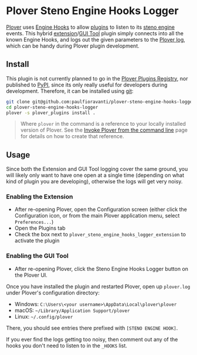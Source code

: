 # Plover Steno Engine Hooks Logger

[Plover][] uses [Engine Hooks][] to allow [plugins][] to listen to its
[steno engine][] events. This hybrid [extension][]/[GUI Tool][] plugin simply
connects into all the known Engine Hooks, and logs out the given parameters to
the [Plover log][], which can be handy during Plover plugin development.

## Install

This plugin is not currently planned to go in the [Plover Plugins Registry][],
nor published to [PyPI][], since its only really useful for developers during
development. Therefore, it can be installed using [git][]:

```sh
git clone git@github.com:paulfioravanti/plover-steno-engine-hooks-logger.git
cd plover-steno-engine-hooks-logger
plover -s plover_plugins install .
```

> Where `plover` in the command is a reference to your locally installed version
> of Plover. See the [Invoke Plover from the command line][] page for details on
> how to create that reference.

## Usage

Since both the Extension and GUI Tool logging cover the same ground, you will
likely only want to have one open at a single time (depending on what kind of
plugin you are developing), otherwise the logs will get very noisy.

### Enabling the Extension

- After re-opening Plover, open the Configuration screen (either click the
  Configuration icon, or from the main Plover application menu, select
  `Preferences...`)
- Open the Plugins tab
- Check the box next to `plover_steno_engine_hooks_logger_extension` to activate
  the plugin

### Enabling the GUI Tool

- After re-opening Plover, click the Steno Engine Hooks Logger button on the
  Plover UI.

Once you have installed the plugin and restarted Plover, open up `plover.log`
under Plover's configuration directory:

- Windows: `C:\Users\<your username>\AppData\Local\plover\plover`
- macOS: `~/Library/Application Support/plover`
- Linux: `~/.config/plover`

There, you should see entries there prefixed with `[STENO ENGINE HOOK]`.

If you ever find the logs getting too noisy, then comment out any of the hooks
you don't need to listen to in the `_HOOKS` list.

[Engine Hooks]: https://plover.readthedocs.io/en/latest/api/engine.html#engine-hooks
[extension]: https://plover.readthedocs.io/en/latest/plugin-dev/extensions.html
[git]: https://git-scm.com/
[GUI Tool]: https://plover.readthedocs.io/en/latest/plugin-dev/gui_tools.html
[Invoke Plover from the command line]: https://github.com/openstenoproject/plover/wiki/Invoke-Plover-from-the-command-line
[Plover]: https://www.openstenoproject.org/
[Plover log]: https://plover.readthedocs.io/en/latest/api/log.html
[Plover Plugins Registry]: https://github.com/openstenoproject/plover_plugins_registry
[plugins]: https://plover.readthedocs.io/en/latest/plugins.html
[PyPI]: https://pypi.org/
[steno engine]: https://plover.readthedocs.io/en/latest/api/engine.html
